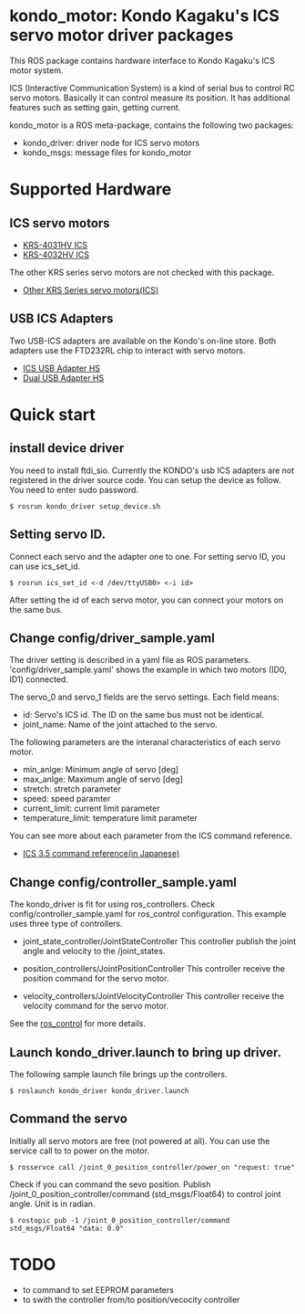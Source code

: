 # kondo_motor: Kondo Kagaku's ICS servo motor driver packages

This ROS package contains hardware interface to Kondo Kagaku's ICS
motor system.

 ICS (Interactive Communication System) is a kind of
serial bus to control RC servo motors. Basically it can control
measure its position. It has additional features such as setting gain,
getting current.

kondo_motor is a ROS meta-package, contains the following two
packages:

- kondo_driver: driver node for ICS servo motors
- kondo_msgs: message files for kondo_motor

# Supported Hardware

## ICS servo motors

- [KRS-4031HV ICS](http://kondo-robot.com/product/krs-4031hv-ics)
- [KRS-4032HV ICS](http://kondo-robot.com/product/krs-4032hv-ics)

The other KRS series servo motors are not checked with this package.

- [Other KRS Series servo
  motors(ICS)](http://kondo-robot.com/product-category/servomotor/krs)

## USB ICS Adapters

Two USB-ICS adapters are available on the Kondo's on-line store. Both
adapters use the FTD232RL chip to interact with servo motors.

* [ICS USB Adapter HS](http://kondo-robot.com/product/02116)
* [Dual USB Adapter HS](http://www.kopropo.co.jp/sys/archives/4315)

# Quick start

## install device driver

You need to install ftdi_sio. Currently the KONDO's usb ICS adapters
are not registered in the driver source code. You can setup the device
as follow. You need to enter sudo password.

```
$ rosrun kondo_driver setup_device.sh
```

## Setting servo ID.  

Connect each servo and the adapter one to one.
For setting servo ID, you can use ics_set_id.

```
$ rosrun ics_set_id <-d /dev/ttyUSB0> <-i id>
```

After setting the id of each servo motor, you can connect your motors
on the same bus.

## Change config/driver_sample.yaml

The driver setting is described in a yaml file as ROS
parameters. 'config/driver_sample.yaml' shows the example in which two motors
(ID0, ID1) connected.

The servo_0 and servo_1 fields are the servo settings. Each field
means:

* id: Servo's ICS id. The ID on the same bus must not be identical.
* joint_name: Name of the joint attached to the servo.

The following parameters are the interanal characteristics of each
servo motor.

- min_anlge: Minimum angle of servo [deg]
- max_anlge: Maximum angle of servo [deg]
- stretch: stretch parameter
- speed: speed paramter
- current_limit: current limit parameter 
- temperature_limit: temperature limit parameter

You can see more about each parameter from the ICS command reference.

- [ICS 3.5 command reference(in Japanese)](http://kondo-robot.com/w/wp-content/uploads/ICS3.5_SoftwareManual_1_1.pdf)

## Change config/controller_sample.yaml

The kondo_driver is fit for using ros_controllers. Check
config/controller_sample.yaml for ros_control configuration. This
example uses three type of controllers.

- joint_state_controller/JointStateController 
  This controller publish the joint angle and velocity to the /joint_states.

- position_controllers/JointPositionController 
  This controller receive the position command for the servo motor.

- velocity_controllers/JointVelocityController
  This controller receive the velocity command for the servo motor.

See the [ros_control](http://wiki.ros.org/ros_control) for more
details.

## Launch kondo_driver.launch to bring up driver.

The following sample launch file brings up the controllers. 

```
$ roslaunch kondo_driver kondo_driver.launch
```

## Command the servo

Initially all servo motors are free (not powered at all). You can use the service call to to power on the motor.

```
$ rosservce call /joint_0_position_controller/power_on "request: true"
```

Check if you can command the sevo position. Publish
/joint_0_position_controller/command (std_msgs/Float64) to control
joint angle. Unit is in radian.

```
$ rostopic pub -1 /joint_0_position_controller/command std_msgs/Float64 "data: 0.0"
```

# TODO

- to command to set EEPROM parameters
- to swith the controller from/to position/vecocity controller
